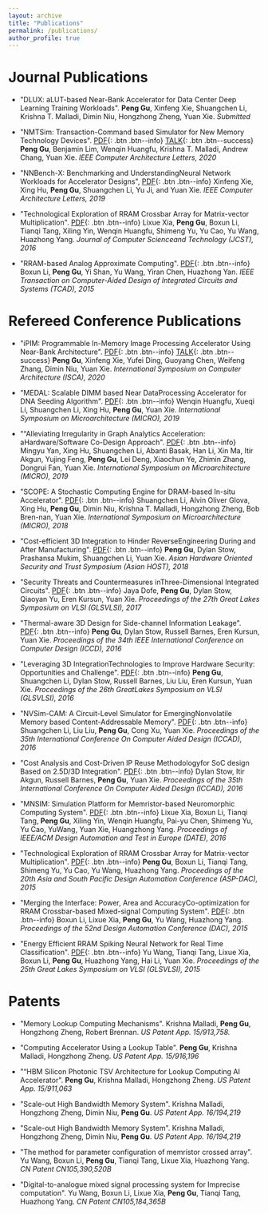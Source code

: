 ```yaml
---
layout: archive
title: "Publications"
permalink: /publications/
author_profile: true
---
```


Journal Publications
======
* "DLUX: aLUT-based Near-Bank Accelerator for Data Center Deep Learning Training Workloads". 
**Peng Gu**, Xinfeng  Xie, Shuangchen Li, Krishna T. Malladi, Dimin Niu, Hongzhong Zheng, Yuan Xie.
*Submitted*

* "NMTSim:  Transaction-Command based Simulator for New Memory Technology Devices". 
[PDF](http://miglopst.github.io/files/gu_cal2020.pdf){: .btn .btn--info}
[TALK](https://www.youtube.com/watch?v=cX8ec69EqpE){: .btn .btn--success}
**Peng Gu**, Benjamin Lim, Wenqin Huangfu, Krishna T. Malladi, Andrew Chang, Yuan Xie.
*IEEE Computer Architecture Letters, 2020*

* "NNBench-X: Benchmarking and UnderstandingNeural Network Workloads for Accelerator Designs", 
[PDF](http://miglopst.github.io/files/xie_cal2019.pdf){: .btn .btn--info}
Xinfeng Xie, Xing Hu, **Peng Gu**, Shuangchen Li, Yu Ji, and Yuan Xie.
*IEEE Computer Architecture Letters, 2019*

* "Technological Exploration of RRAM Crossbar Array for Matrix-vector Multiplication". 
[PDF](http://miglopst.github.io/files/xia_jcst2016.pdf){: .btn .btn--info}
Lixue Xia, **Peng Gu**, Boxun Li, Tianqi Tang, Xiling Yin, Wenqin Huangfu, Shimeng Yu, Yu Cao, Yu Wang, Huazhong Yang.
*Journal of Computer Scienceand Technology (JCST), 2016*

* "RRAM-based Analog Approximate Computing". 
[PDF](http://miglopst.github.io/files/li_tcad2015.pdf){: .btn .btn--info}
Boxun Li, **Peng Gu**, Yi Shan, Yu Wang, Yiran Chen, Huazhong Yan.
*IEEE Transaction on Computer-Aided Design of Integrated Circuits and Systems (TCAD), 2015*


Refereed Conference Publications
======
* "iPIM: Programmable In-Memory Image Processing Accelerator Using Near-Bank Architecture". 
[PDF](http://miglopst.github.io/files/gu_isca2020.pdf){: .btn .btn--info}
[TALK](https://www.youtube.com/watch?v=8YPCU3FHmOs&t=1s){: .btn .btn--success}
**Peng Gu**, Xinfeng Xie, Yufei Ding, Guoyang Chen, Weifeng Zhang, Dimin Niu, Yuan Xie.
*International  Symposium  on  Computer  Architecture (ISCA), 2020*

* "MEDAL: Scalable DIMM based Near DataProcessing Accelerator for DNA Seeding Algorithm". 
[PDF](http://miglopst.github.io/files/huangfu_micro2019.pdf){: .btn .btn--info}
Wenqin Huangfu, Xueqi Li, Shuangchen Li, Xing Hu, **Peng Gu**, Yuan Xie.
*International Symposium on Microarchitecture (MICRO), 2019*

* "“Alleviating  Irregularity  in  Graph  Analytics  Acceleration:  aHardware/Software Co-Design Approach". 
[PDF](http://miglopst.github.io/files/yan_micro2019.pdf){: .btn .btn--info}
Mingyu Yan, Xing Hu, Shuangchen Li, Abanti Basak, Han Li, Xin Ma, Itir Akgun, Yujing Feng, **Peng  Gu**, Lei Deng, Xiaochun Ye, Zhimin Zhang, Dongrui Fan, Yuan  Xie.
*International Symposium on Microarchitecture (MICRO), 2019*

* "SCOPE: A Stochastic Computing Engine for DRAM-based In-situ Accelerator". 
[PDF](http://miglopst.github.io/files/li_micro2018.pdf){: .btn .btn--info}
Shuangchen Li, Alvin Oliver Glova, Xing Hu, **Peng Gu**, Dimin Niu, Krishna T. Malladi, Hongzhong Zheng, Bob Bren-nan, Yuan Xie.
*International Symposium on Microarchitecture (MICRO), 2018*

* "Cost-efficient 3D Integration to Hinder ReverseEngineering During and After Manufacturing". 
[PDF](http://miglopst.github.io/files/gu_asianhost2018.pdf){: .btn .btn--info}
**Peng Gu**, Dylan Stow, Prashansa Mukim, Shuangchen Li, Yuan Xie.
*Asian Hardware Oriented Security and Trust Symposium (Asian HOST), 2018*

* "Security Threats and Countermeasures inThree-Dimensional Integrated Circuits". 
[PDF](http://miglopst.github.io/files/dofe_glvlsi2017.pdf){: .btn .btn--info}
Jaya Dofe, **Peng Gu**, Dylan Stow, Qiaoyan Yu, Eren Kursun, Yuan Xie. 
*Proceedings of the 27th Great Lakes Symposium on VLSI (GLSVLSI), 2017*

* "Thermal-aware 3D Design for Side-channel Information Leakage". 
[PDF](http://miglopst.github.io/files/gu_iccd2016.pdf){: .btn .btn--info}
**Peng Gu**, Dylan Stow, Russell Barnes, Eren Kursun, Yuan Xie. 
*Proceedings of the 34th IEEE International Conference on Computer Design (ICCD), 2016*

* "Leveraging 3D IntegrationTechnologies to Improve Hardware Security:  Opportunities and Challenge". 
[PDF](http://miglopst.github.io/files/gu_glvlsi2016.pdf){: .btn .btn--info}
**Peng Gu**, Shuangchen Li, Dylan Stow, Russell Barnes, Liu Liu, Eren Kursun, Yuan Xie.
*Proceedings  of  the  26th  GreatLakes Symposium on VLSI (GLSVLSI), 2016*

* "NVSim-CAM:  A  Circuit-Level  Simulator  for  EmergingNonvolatile  Memory  based  Content-Addressable  Memory". 
[PDF](http://miglopst.github.io/files/li_iccad2016.pdf){: .btn .btn--info}
Shuangchen Li,  Liu  Liu, **Peng  Gu**,  Cong  Xu,  Yuan  Xie.
*Proceedings of the 35th International Conference On Computer Aided Design (ICCAD), 2016*

* "Cost Analysis and Cost-Driven IP Reuse Methodologyfor SoC design Based on 2.5D/3D Integration". 
[PDF](http://miglopst.github.io/files/stow_iccad2016.pdf){: .btn .btn--info}
Dylan Stow, Itir Akgun, Russell Barnes, **Peng Gu**, Yuan Xie.
*Proceedings of the 35th International Conference On Computer Aided Design (ICCAD), 2016*

* "MNSIM: Simulation Platform for Memristor-based Neuromorphic Computing System". 
[PDF](http://miglopst.github.io/files/xia_date2016.pdf){: .btn .btn--info}
Lixue Xia, Boxun Li, Tianqi Tang, **Peng Gu**, Xiling Yin, Wenqin Huangfu, Pai-yu Chen, Shimeng Yu, Yu Cao, YuWang, Yuan Xie, Huangzhong Yang.
*Proceedings of IEEE/ACM Design Automation and Test in Europe (DATE), 2016*

* "Technological Exploration of RRAM Crossbar Array for Matrix-vector Multiplication". 
[PDF](http://miglopst.github.io/files/gu_aspdac2015.pdf){: .btn .btn--info}
**Peng Gu**, Boxun Li, Tianqi Tang, Shimeng Yu, Yu Cao, Yu Wang, Huazhong Yang.
*Proceedings of the 20th Asia and South Pacific Design Automation Conference (ASP-DAC), 2015*

* "Merging  the  Interface:  Power,  Area  and  AccuracyCo-optimization for RRAM Crossbar-based Mixed-signal Computing System". 
[PDF](http://miglopst.github.io/files/li_dac2015.pdf){: .btn .btn--info}
Boxun Li, Lixue Xia, **Peng Gu**, Yu Wang, Huazhong Yang.
*Proceedings  of  the  52nd  Design  Automation Conference (DAC), 2015*

* "Energy Efficient RRAM Spiking Neural Network for Real Time Classification". 
[PDF](http://miglopst.github.io/files/wang_glvlsi2015.pdf){: .btn .btn--info}
Yu Wang, Tianqi Tang, Lixue Xia, Boxun Li, **Peng Gu**, Huazhong Yang, Hai Li, Yuan Xie.
*Proceedings of the 25th Great Lakes Symposium on VLSI (GLSVLSI), 2015*

Patents
======

* "Memory Lookup Computing Mechanisms". 
Krishna Malladi, **Peng Gu**, Hongzhong Zheng, Robert Brennan.
*US Patent App. 15/913,758.*

* "Computing  Accelerator  Using  a  Lookup  Table". 
**Peng  Gu**,  Krishna  Malladi,  Hongzhong  Zheng.
*US Patent App. 15/916,196*

* "“HBM Silicon Photonic TSV Architecture for Lookup Computing AI Accelerator". 
**Peng Gu**, Krishna Malladi, Hongzhong Zheng.
*US Patent App. 15/911,063*

* "Scale-out High Bandwidth Memory System". 
Krishna Malladi, Hongzhong Zheng, Dimin Niu, **Peng Gu**.
*US Patent App. 16/194,219*

* "Scale-out High Bandwidth Memory System". 
Krishna Malladi, Hongzhong Zheng, Dimin Niu, **Peng Gu**.
*US Patent App. 16/194,219*

* "The method for parameter configuration of memristor crossed array". 
Yu Wang, Boxun Li, **Peng Gu**, Tianqi Tang, Lixue Xia, Huazhong Yang.
*CN Patent CN105,390,520B*

* "Digital-to-analogue mixed signal processing system for Imprecise computation". 
Yu Wang, Boxun Li, Lixue Xia, **Peng Gu**, Tianqi Tang, Huazhong Yang.
*CN Patent CN105,184,365B*
